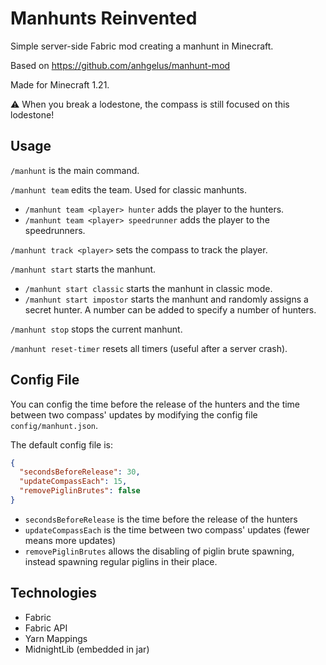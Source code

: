 # Manhunts Reinvented

Simple server-side Fabric mod creating a manhunt in Minecraft.

Based on https://github.com/anhgelus/manhunt-mod

Made for Minecraft 1.21.

:warning: When you break a lodestone, the compass is still focused on this lodestone!

## Usage

`/manhunt` is the main command.

`/manhunt team` edits the team. Used for classic manhunts.
- `/manhunt team <player> hunter` adds the player to the hunters.
- `/manhunt team <player> speedrunner` adds the player to the speedrunners.

`/manhunt track <player>` sets the compass to track the player.

`/manhunt start` starts the manhunt.
- `/manhunt start classic` starts the manhunt in classic mode.
- `/manhunt start impostor` starts the manhunt and randomly assigns a secret hunter. A number can be added to specify a number of hunters.

`/manhunt stop` stops the current manhunt.

`/manhunt reset-timer` resets all timers (useful after a server crash).

## Config File

You can config the time before the release of the hunters and the time between two compass' updates by modifying the config 
file `config/manhunt.json`.

The default config file is:
```json
{
  "secondsBeforeRelease": 30,
  "updateCompassEach": 15,
  "removePiglinBrutes": false
}
```

- `secondsBeforeRelease` is the time before the release of the hunters
- `updateCompassEach` is the time between two compass' updates (fewer means more updates)
- `removePiglinBrutes` allows the disabling of piglin brute spawning, instead spawning regular piglins in their place.

## Technologies

- Fabric
- Fabric API
- Yarn Mappings
- MidnightLib (embedded in jar)
